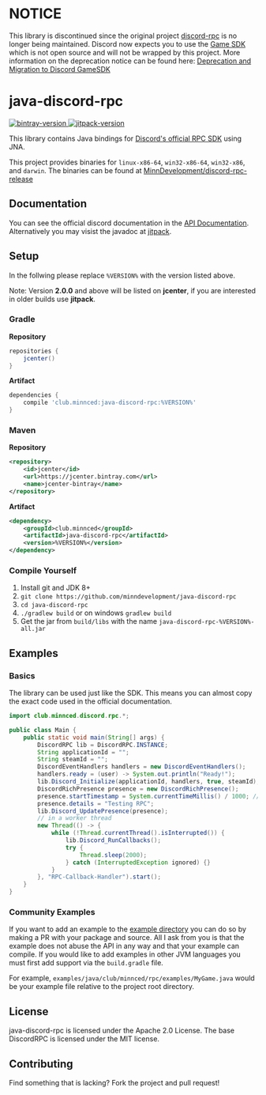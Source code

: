 [bintray-version]: https://api.bintray.com/packages/minndevelopment/maven/java-discord-rpc/images/download.svg
[bintray-download]: https://bintray.com/minndevelopment/maven/java-discord-rpc/_latestVersion
[jitpack-version]: https://jitpack.io/v/MinnDevelopment/java-discord-rpc.svg
[jitpack-setup]: https://jitpack.io/#MinnDevelopment/java-discord-rpc

# NOTICE

This library is discontinued since the original project [discord-rpc](/discord/discord-rpc) is no longer being maintained. Discord now expects you to use the [Game SDK](https://discord.com/developers/docs/game-sdk/sdk-starter-guide) which is not open source and will not be wrapped by this project. More information on the deprecation notice can be found here: [Deprecation and Migration to Discord GameSDK](https://github.com/discord/discord-rpc/issues/290)

# java-discord-rpc

[ ![bintray-version][bintray-version] ][bintray-download] [ ![jitpack-version][jitpack-version] ][jitpack-setup]

This library contains Java bindings for [Discord's official RPC SDK](https://github.com/discordapp/discord-rpc) using JNA.

This project provides binaries for `linux-x86-64`, `win32-x86-64`, `win32-x86`, and `darwin`.
The binaries can be found at [MinnDevelopment/discord-rpc-release](https://github.com/MinnDevelopment/discord-rpc-release)

## Documentation

You can see the official discord documentation in the [API Documentation](https://discordapp.com/developers/docs/rich-presence/how-to).
<br>Alternatively you may visist the javadoc at [jitpack](https://jitpack.io/com/github/MinnDevelopment/java-discord-rpc/master-SNAPSHOT/javadoc/index.html).

## Setup

In the follwing please replace `%VERSION%` with the version listed above.

Note: Version **2.0.0** and above will be listed on **jcenter**, if you are interested in older builds use **jitpack**.

### Gradle

**Repository**

```gradle
repositories {
    jcenter()
}
```

**Artifact**

```gradle
dependencies {
    compile 'club.minnced:java-discord-rpc:%VERSION%'
}
```

### Maven

**Repository**

```xml
<repository>
    <id>jcenter</id>
    <url>https://jcenter.bintray.com</url>
    <name>jcenter-bintray</name>
</repository>
```

**Artifact**

```xml
<dependency>
    <groupId>club.minnced</groupId>
    <artifactId>java-discord-rpc</artifactId>
    <version>%VERSION%</version>
</dependency>
```

### Compile Yourself

1. Install git and JDK 8+
2. `git clone https://github.com/minndevelopment/java-discord-rpc`
3. `cd java-discord-rpc`
4. `./gradlew build` or on windows `gradlew build`
5. Get the jar from `build/libs` with the name `java-discord-rpc-%VERSION%-all.jar`

## Examples

### Basics

The library can be used just like the SDK. This means you can almost copy the exact code used in the official documentation.

```java
import club.minnced.discord.rpc.*;

public class Main {
    public static void main(String[] args) {
        DiscordRPC lib = DiscordRPC.INSTANCE;
        String applicationId = "";
        String steamId = "";
        DiscordEventHandlers handlers = new DiscordEventHandlers();
        handlers.ready = (user) -> System.out.println("Ready!");
        lib.Discord_Initialize(applicationId, handlers, true, steamId);
        DiscordRichPresence presence = new DiscordRichPresence();
        presence.startTimestamp = System.currentTimeMillis() / 1000; // epoch second
        presence.details = "Testing RPC";
        lib.Discord_UpdatePresence(presence);
        // in a worker thread
        new Thread(() -> {
            while (!Thread.currentThread().isInterrupted()) {
                lib.Discord_RunCallbacks();
                try {
                    Thread.sleep(2000);
                } catch (InterruptedException ignored) {}
            }
        }, "RPC-Callback-Handler").start();
    }
}
```

### Community Examples

If you want to add an example to the [example directory](https://github.com/MinnDevelopment/java-discord-rpc/tree/master/examples)
you can do so by making a PR with your package and source.
All I ask from you is that the example does not abuse the API in any way and that your example can compile.
If you would like to add examples in other JVM languages you must first add support via the `build.gradle` file.

For example, `examples/java/club/minnced/rpc/examples/MyGame.java` would be your example file relative to the project root directory.

## License

java-discord-rpc is licensed under the Apache 2.0 License. The base DiscordRPC is licensed under the MIT license.

## Contributing

Find something that is lacking? Fork the project and pull request!
